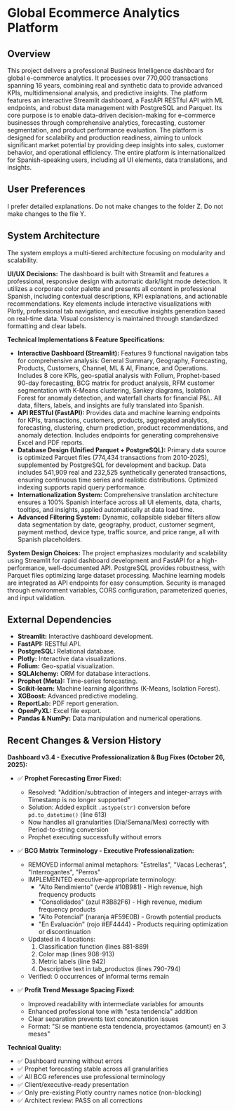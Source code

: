 # Global Ecommerce Analytics Platform

## Overview
This project delivers a professional Business Intelligence dashboard for global e-commerce analytics. It processes over 770,000 transactions spanning 16 years, combining real and synthetic data to provide advanced KPIs, multidimensional analysis, and predictive insights. The platform features an interactive Streamlit dashboard, a FastAPI RESTful API with ML endpoints, and robust data management with PostgreSQL and Parquet. Its core purpose is to enable data-driven decision-making for e-commerce businesses through comprehensive analytics, forecasting, customer segmentation, and product performance evaluation. The platform is designed for scalability and production readiness, aiming to unlock significant market potential by providing deep insights into sales, customer behavior, and operational efficiency. The entire platform is internationalized for Spanish-speaking users, including all UI elements, data translations, and insights.

## User Preferences
I prefer detailed explanations. Do not make changes to the folder Z. Do not make changes to the file Y.

## System Architecture
The system employs a multi-tiered architecture focusing on modularity and scalability.

**UI/UX Decisions:**
The dashboard is built with Streamlit and features a professional, responsive design with automatic dark/light mode detection. It utilizes a corporate color palette and presents all content in professional Spanish, including contextual descriptions, KPI explanations, and actionable recommendations. Key elements include interactive visualizations with Plotly, professional tab navigation, and executive insights generation based on real-time data. Visual consistency is maintained through standardized formatting and clear labels.

**Technical Implementations & Feature Specifications:**

*   **Interactive Dashboard (Streamlit):** Features 9 functional navigation tabs for comprehensive analysis: General Summary, Geography, Forecasting, Products, Customers, Channel, ML & AI, Finance, and Operations. Includes 8 core KPIs, geo-spatial analysis with Folium, Prophet-based 90-day forecasting, BCG matrix for product analysis, RFM customer segmentation with K-Means clustering, Sankey diagrams, Isolation Forest for anomaly detection, and waterfall charts for financial P&L. All data, filters, labels, and insights are fully translated into Spanish.
*   **API RESTful (FastAPI):** Provides data and machine learning endpoints for KPIs, transactions, customers, products, aggregated analytics, forecasting, clustering, churn prediction, product recommendations, and anomaly detection. Includes endpoints for generating comprehensive Excel and PDF reports.
*   **Database Design (Unified Parquet + PostgreSQL):** Primary data source is optimized Parquet files (774,434 transactions from 2010-2025), supplemented by PostgreSQL for development and backup. Data includes 541,909 real and 232,525 synthetically generated transactions, ensuring continuous time series and realistic distributions. Optimized indexing supports rapid query performance.
*   **Internationalization System:** Comprehensive translation architecture ensures a 100% Spanish interface across all UI elements, data, charts, tooltips, and insights, applied automatically at data load time.
*   **Advanced Filtering System:** Dynamic, collapsible sidebar filters allow data segmentation by date, geography, product, customer segment, payment method, device type, traffic source, and price range, all with Spanish placeholders.

**System Design Choices:**
The project emphasizes modularity and scalability using Streamlit for rapid dashboard development and FastAPI for a high-performance, well-documented API. PostgreSQL provides robustness, with Parquet files optimizing large dataset processing. Machine learning models are integrated as API endpoints for easy consumption. Security is managed through environment variables, CORS configuration, parameterized queries, and input validation.

## External Dependencies
*   **Streamlit:** Interactive dashboard development.
*   **FastAPI:** RESTful API.
*   **PostgreSQL:** Relational database.
*   **Plotly:** Interactive data visualizations.
*   **Folium:** Geo-spatial visualization.
*   **SQLAlchemy:** ORM for database interactions.
*   **Prophet (Meta):** Time-series forecasting.
*   **Scikit-learn:** Machine learning algorithms (K-Means, Isolation Forest).
*   **XGBoost:** Advanced predictive modeling.
*   **ReportLab:** PDF report generation.
*   **OpenPyXL:** Excel file export.
*   **Pandas & NumPy:** Data manipulation and numerical operations.

## Recent Changes & Version History

**Dashboard v3.4 - Executive Professionalization & Bug Fixes (October 26, 2025):**

- ✅ **Prophet Forecasting Error Fixed:**
  - Resolved: "Addition/subtraction of integers and integer-arrays with Timestamp is no longer supported"
  - Solution: Added explicit `.astype(str)` conversion before `pd.to_datetime()` (line 613)
  - Now handles all granularities (Día/Semana/Mes) correctly with Period-to-string conversion
  - Prophet executing successfully without errors

- ✅ **BCG Matrix Terminology - Executive Professionalization:**
  - REMOVED informal animal metaphors: "Estrellas", "Vacas Lecheras", "Interrogantes", "Perros"
  - IMPLEMENTED executive-appropriate terminology:
    * "Alto Rendimiento" (verde #10B981) - High revenue, high frequency products
    * "Consolidados" (azul #3B82F6) - High revenue, medium frequency products
    * "Alto Potencial" (naranja #F59E0B) - Growth potential products
    * "En Evaluación" (rojo #EF4444) - Products requiring optimization or discontinuation
  - Updated in 4 locations:
    1. Classification function (lines 881-889)
    2. Color map (lines 908-913)
    3. Metric labels (line 942)
    4. Descriptive text in tab_productos (lines 790-794)
  - Verified: 0 occurrences of informal terms remain

- ✅ **Profit Trend Message Spacing Fixed:**
  - Improved readability with intermediate variables for amounts
  - Enhanced professional tone with "esta tendencia" addition
  - Clear separation prevents text concatenation issues
  - Format: "Si se mantiene esta tendencia, proyectamos {amount} en 3 meses"

**Technical Quality:**
- ✅ Dashboard running without errors
- ✅ Prophet forecasting stable across all granularities
- ✅ All BCG references use professional terminology
- ✅ Client/executive-ready presentation
- ✅ Only pre-existing Plotly country names notice (non-blocking)
- ✅ Architect review: PASS on all corrections